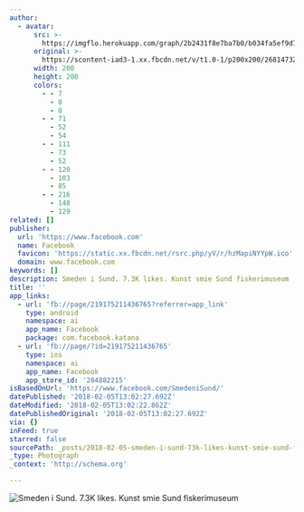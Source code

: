 ```yaml
---
author:
  - avatar:
      src: >-
        https://imgflo.herokuapp.com/graph/2b2431f8e7ba7b0/b034fa5ef9d7174c980eff4932fca383/noop.jpg?input=https%3A%2F%2Fscontent-iad3-1.xx.fbcdn.net%2Fv%2Ft1.0-1%2Fp200x200%2F26814732_1681816525172619_6358619518223265240_n.jpg%3Foh%3D3f4355ca9c945fb736acd05ad407c037%26oe%3D5B19D9C0
      original: >-
        https://scontent-iad3-1.xx.fbcdn.net/v/t1.0-1/p200x200/26814732_1681816525172619_6358619518223265240_n.jpg?oh=3f4355ca9c945fb736acd05ad407c037&oe=5B19D9C0
      width: 200
      height: 200
      colors:
        - - 7
          - 0
          - 0
        - - 71
          - 52
          - 54
        - - 111
          - 73
          - 52
        - - 120
          - 103
          - 85
        - - 216
          - 148
          - 129
related: []
publisher:
  url: 'https://www.facebook.com'
  name: Facebook
  favicon: 'https://static.xx.fbcdn.net/rsrc.php/yV/r/hzMapiNYYpW.ico'
  domain: www.facebook.com
keywords: []
description: Smeden i Sund. 7.3K likes. Kunst smie Sund fiskerimuseum
title: ''
app_links:
  - url: 'fb://page/219175211436765?referrer=app_link'
    type: android
    namespace: ai
    app_name: Facebook
    package: com.facebook.katana
  - url: 'fb://page/?id=219175211436765'
    type: ios
    namespace: ai
    app_name: Facebook
    app_store_id: '284882215'
isBasedOnUrl: 'https://www.facebook.com/SmedeniSund/'
datePublished: '2018-02-05T13:02:27.692Z'
dateModified: '2018-02-05T13:02:22.862Z'
datePublishedOriginal: '2018-02-05T13:02:27.692Z'
via: {}
inFeed: true
starred: false
sourcePath: _posts/2018-02-05-smeden-i-sund-73k-likes-kunst-smie-sund-fiskerimuseum.md
_type: Photograph
_context: 'http://schema.org'

---
```

![Smeden i Sund. 7.3K likes. Kunst smie Sund fiskerimuseum](https://scontent-iad3-1.xx.fbcdn.net/v/t1.0-1/p200x200/26814732_1681816525172619_6358619518223265240_n.jpg?oh=3f4355ca9c945fb736acd05ad407c037&oe=5B19D9C0)